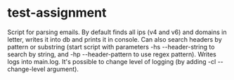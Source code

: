 # test-assignment
Script for parsing emails. By default finds all ips (v4 and v6) and domains in letter,
writes it into db and prints it in console. Can also search headers by pattern or substring
(start script with parameters -hs --header-string to search by string, and -hp --header-pattern
to use regex pattern).
Writes logs into main.log. It's possible to change level of logging (by adding -cl
--change-level argument).
